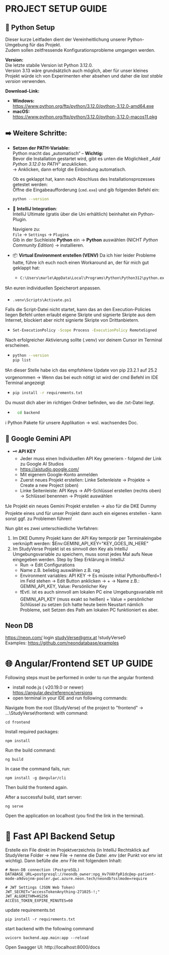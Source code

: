 # PROJECT SETUP GUIDE 

## 🐍 Python Setup 

Dieser kurze Leitfaden dient der Vereinheitlichung unserer Python-Umgebung für das Projekt.  
Zudem sollen zeitfressende Konfigurationsprobleme umgangen werden.

**Version:**  
Die letzte stabile Version ist Python 3.12.0.  
Version 3.13 wäre grundsätzlich auch möglich, aber für unser kleines Projekt würde ich von Experimenten eher absehen und daher die *last stable version* verwenden.

**Download-Link:**  
- **Windows:**  
  https://www.python.org/ftp/python/3.12.0/python-3.12.0-amd64.exe  
- **macOS:**  
  https://www.python.org/ftp/python/3.12.0/python-3.12.0-macos11.pkg


## ➡️ Weitere Schritte: 
- **Setzen der PATH-Variable:**  
  Python macht das „automatisch“ – **Wichtig:**  
  Bevor die Installation gestartet wird, gibt es unten die Möglichkeit *„Add Python 3.12.0 to PATH“* anzuklicken.  
  → Anklicken, dann erfolgt die Einbindung automatisch.

  Ob es geklappt hat, kann nach Abschluss des Installationsprozesses getestet werden:  
  Öffne die Eingabeaufforderung (`cmd.exe`) und gib folgenden Befehl ein:
  ```bash
  python --version

- 🧩 **IntelliJ Integration**:  
  IntelliJ Ultimate (gratis über die Uni erhältlich) beinhaltet ein Python-Plugin.  

  Navigiere zu:  
  `File` → `Settings` → `Plugins`  
  Gib in der Suchleiste **Python** ein → **Python** auswählen (NICHT *Python Community Edition*) → installieren.

- 📦 **Virtual Environment erstellen (VENV)** Da ich hier leider Probleme hatte, führe ich euch noch einen Workaround an, der für mich gut geklappt hat:
  - ```bash
    C:\Users\marle\AppData\Local\Programs\Python\Python312\python.exe -m venv .venv
❗An euren individuellen Speicherort anpassen.
  - ```bash
    .venv\Scripts\Activate.ps1
  Falls die Script-Datei nicht startet, kann das an den Execution-Policies liegen
  Befehl unten erlaubt eigene Skripte und signierte Skripte aus dem Internet, blockiert aber nicht signierte Skripte von Drittanbietern.
  - ```bash
    Set-ExecutionPolicy -Scope Process -ExecutionPolicy RemoteSigned
  Nach erfolgreicher Aktivierung sollte (.venv) vor deinem Cursor im Terminal erscheinen.
  - ```bash
    python --version
    pip list
❗An dieser Stelle habe ich das empfohlene Update von pip 23.2.1 auf 25.2 vorgenommen -> Wenn das bei euch nötigt ist wird der cmd Befehl im IDE Terminal angezeigt
  - ```bash
    pip install -r requirements.txt
  Du musst dich aber im richtigen Ordner befinden, wo die .txt-Datei liegt.  
- ```bash
    cd backend
 ℹ️ Python Pakete für unsere Applikation -> wsl. wachsendes Doc. 

## 🔎 Google Gemini API
  - 🗝️ **API KEY**
    - Jeder muss einen Individuellen API Key generiern - folgend der Link zu Google AI Studios 
    - https://aistudio.google.com/
    - Mit eigenem Google-Konto anmelden
    - Zuerst neues Projekt erstellen: Linke Seitenleiste -> Projekte -> Create a new Project (oben)
    - Linke Seitenleiste: API Keys -> API-Schlüssel erstellen (rechts oben) -> Schlüssel benennen -> Projekt auswählen

❗Je Projekt ein neues Gemini Projekt erstellen -> also für die DKE Dummy Projekte eines und für unser Projekt dann auch ein eigenes erstellen - kann sonst ggf. zu Problemen führen! 

Nun gibt es zwei unterschiedliche Verfahren: 
1. Im DKE Dummy Projekt kann der API Key temporär per Terminaleingabe verknüpft werden: $Env:GEMINI_API_KEY="KEY_GOES_IN_HERE"
2. Im StudyVerse Projekt ist es sinnvoll den Key als IntelliJ Umgebungsvariable zu speichern, muss sonst jedes Mal aufs Neue eingegeben werden.
   Step by Step Erklärung in IntelliJ: 
   - Run -> Edit Configurations
   - Name z.B. beliebig auswählen z.B. rag 
   - Environment variables: API KEY -> Es müsste initial Pythonbufferd=1 im Feld stehen -> Edit Button anklicken -> + -> Name z.B.: GEMINI_API_KEY, Value: Persönlicher Key
   - ❗Evtl. ist es auch sinnvoll am lokalen PC eine Umgebungsvariable mit GEMINI_API_KEY (muss exakt so heißen) + Value = persönlicher Schlüssel zu setzen (ich hatte heute beim Neustart nämlich Probleme, seit Setzen des Path am lokalen PC funktioniert es aber. 

## Neon DB
https://neon.com/ login studyVerse@gmx.at !studyVerse0   
Examples: https://github.com/neondatabase/examples  


# 🌐 Angular/Frontend SET UP GUIDE
Following steps must be performed in order to run the angular frontend:

- install node.js ( v20.19.0 or newer) https://angular.dev/reference/versions
- open terminal in your IDE and run following commands:

Navigate from the root (StudyVerse) of the project to "frontend" $\to$ ...\StudyVerse\frontend:
with command:
```
cd frontend
```
Install required packages:
```
npm install
```

Run the build command:
```
ng build
```

In case the command fails, run:
```
npm install -g @angular/cli
```
Then build the frontend again.

After a successful build, start server:
```
ng serve
```
Open the application on localhost (you find the link in the terminal).

# 🔧 Fast API Backend Setup

Erstelle ein File direkt im Projektverzeichnis (in IntelliJ Rechtsklick auf StudyVerse Folder -> new File -> nenne die Datei .env (der Punkt vor env ist wichtig).
Dann befülle die .env File mit folgendem Inhalt:
```
# Neon-DB connection (PostgreSQL)
DATABASE_URL=postgresql://neondb_owner:npg_Hv7VAhfpR1dc@ep-patient-mode-a9dvojnm-pooler.gwc.azure.neon.tech/neondb?sslmode=require

# JWT Settings (JSON Web Token)
JWT_SECRET="accessTokenAnything-271025-!;"
JWT_ALGORITHM=HS256
ACCESS_TOKEN_EXPIRE_MINUTES=60
```
update requirements.txt 
```
pip install -r requirements.txt
```
start backend with the following command 
```
uvicorn backend.app.main:app --reload
```
Open Swagger UI: http://localhost:8000/docs 
